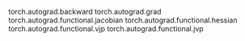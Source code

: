 torch.autograd.backward
torch.autograd.grad
torch.autograd.functional.jacobian
torch.autograd.functional.hessian
torch.autograd.functional.vjp
torch.autograd.functional.jvp